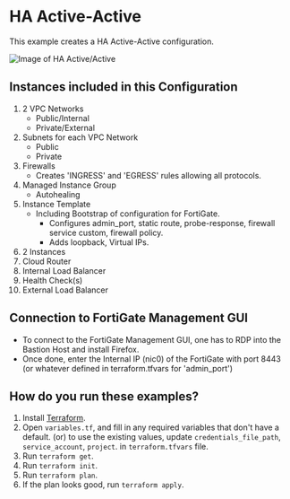 # HA Active-Active

This example creates a HA Active-Active configuration.

![Image of HA Active/Active](/examples/ha-active-active/HA-Active-Active.png)

## Instances included in this Configuration

1. 2 VPC Networks
    - Public/Internal
    - Private/External
1. Subnets for each VPC Network
    - Public
    - Private
1. Firewalls
    - Creates 'INGRESS' and 'EGRESS' rules allowing all protocols.
1. Managed Instance Group
    - Autohealing
1. Instance Template
    - Including Bootstrap of configuration for FortiGate.
        - Configures admin_port, static route, probe-response, firewall service custom, firewall policy.
        - Adds loopback, Virtual IPs.
1. 2 Instances
1. Cloud Router
1. Internal Load Balancer
1. Health Check(s)
1. External Load Balancer

## Connection to FortiGate Management GUI
- To connect to the FortiGate Management GUI, one has to RDP into the Bastion Host and install Firefox.
- Once done, enter the Internal IP (nic0) of the FortiGate with port 8443 (or whatever defined in terraform.tfvars for 'admin_port')

## How do you run these examples?

1. Install [Terraform](https://www.terraform.io/).
1. Open `variables.tf`,  and fill in any required variables that don't have a default. (or) to use the existing values, update `credentials_file_path`, `service_account`, `project`.
   in `terraform.tfvars` file.   
1. Run `terraform get`.
1. Run `terraform init`.
1. Run `terraform plan`.
1. If the plan looks good, run `terraform apply`.
